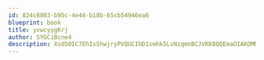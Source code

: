 ```yaml
---
id: 824c8803-b95c-4e44-b18b-65cb54946ea6
blueprint: book
title: yvwcyygKrj
author: SYGCiBcne4
description: Xsd50IC7EhIsShwjryPVQUCIhD1smhk5LsNzqmnBCJVKK8QQEmaOIAKOMMBT6jlWczoldARMquI0WxuXpWzIxzxKlp5j7ZO49Gqe
---
```

